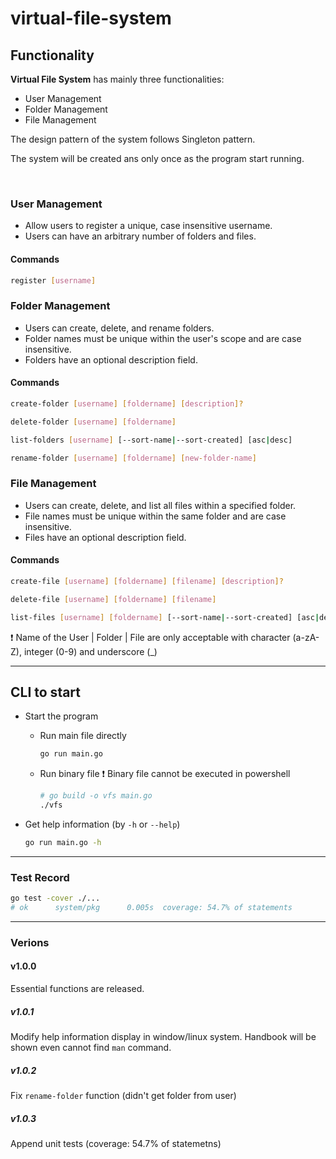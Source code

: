 # virtual-file-system

## Functionality

**Virtual File System** has mainly three functionalities: 
- User Management
- Folder Management
- File Management

The design pattern of the system follows Singleton pattern. 

The system will be created ans only once as the program start running.

<br>

### User Management
- Allow users to register a unique, case insensitive username.
- Users can have an arbitrary number of folders and files.

#### Commands

```bash
register [username]
```

### Folder Management
- Users can create, delete, and rename folders.
- Folder names must be unique within the user's scope and are case insensitive.
- Folders have an optional description field.

#### Commands

```bash
create-folder [username] [foldername] [description]?

delete-folder [username] [foldername]

list-folders [username] [--sort-name|--sort-created] [asc|desc]

rename-folder [username] [foldername] [new-folder-name]
```

### File Management
- Users can create, delete, and list all files within a specified folder.
- File names must be unique within the same folder and are case insensitive.
- Files have an optional description field.

#### Commands

```bash
create-file [username] [foldername] [filename] [description]?

delete-file [username] [foldername] [filename]

list-files [username] [foldername] [--sort-name|--sort-created] [asc|desc]
```

:exclamation: Name of the User | Folder | File are only acceptable with character (a-zA-Z), integer (0-9) and underscore (_)

---

## CLI to start

- Start the program
  - Run main file directly
    ```bash
    go run main.go
    ```
  - Run binary file
    :exclamation: Binary file cannot be executed in powershell
    ```bash
    # go build -o vfs main.go
    ./vfs
    ```
    

- Get help information (by `-h` or `--help`)

    ```bash
    go run main.go -h
    ```

---


### Test Record
```bash
go test -cover ./...
# ok      system/pkg      0.005s  coverage: 54.7% of statements
```

---

### Verions 

#### v1.0.0
Essential functions are released.

##### v1.0.1
Modify help information display in window/linux system.
Handbook will be shown even cannot find `man` command.

##### v1.0.2
Fix `rename-folder` function (didn't get folder from user)

##### v1.0.3
Append unit tests (coverage: 54.7% of statemetns)